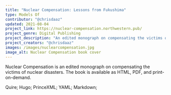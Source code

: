 ```yaml
---
title: "Nuclear Compensation: Lessons from Fukushima" 
type: Models Of
contributor: "@chrisdaaz"
updated: 2021-08-04
project_link: https://nuclear-compensation.northwestern.pub/ 
project_genre: Digital Publishing
project_description: "An edited monograph on compensating the victims of nuclear disasters." 
project_creators: "@chrisdaaz" 
images: /images/nuclearcompensation.jpg 
image_alt: Nuclear Compensation book cover
---
```


Nuclear Compensation is an edited monograph on compensating the victims of nuclear disasters. The book is available as HTML, PDF, and print-on-demand.

Quire; Hugo; PrinceXML; YAML; Markdown; 
